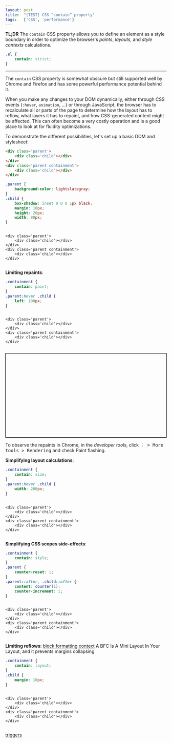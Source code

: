 ```yaml
---
layout: post
title:  "[TEST] CSS “contain” property"
tags:   ['CSS', 'performance']
---
```


**TL;DR** The `contain` CSS property allows you to define an element as a style boundary in order to optimize the browser's *paints*, *layouts*, and *style contexts* calculations.
```css
.el {
    contain: strict;
}
```

<hr>

The `contain` CSS property is somewhat obscure but still supported well by Chrome and Firefox and has some powerful performance potential behind it.

When you make any changes to your DOM dynamically, either through CSS events (`:hover`, `animation`, ...) or through JavaScript, the browser has to recalculate all or parts of the page to determine how the layout has to reflow, what layers it has to repaint, and how CSS-generated content might be affected. This can often become a very costly operation and is a good place to look at for fluidity optimizations.

To demonstrate the different possibilities, let's set up a basic DOM and stylesheet:
```html
<div class='parent'>
    <div class='child'></div>
</div>
<div class='parent containment'>
    <div class='child'></div>
</div>
```
```css
.parent {
    background-color: lightslategray;
}
.child {
    box-shadow: inset 0 0 0 1px black;
    margin: 10px;
    height: 20px;
    width: 80px;
}
```
<pre class='demo setup'>
    <style>
        .demo .parent {
            background-color: lightslategray;
            transition: all 1s;
        }
        .demo .child {
            box-shadow: inset 0 0 0 1px black;
            margin: 10px;
            height: 20px;
            width: 80px;
            transition: all 1s;
        }
        pre.demo {
            display: flex;
            flex-direction: column;
            align-items: left;
            /* justify-items: baseline; */
        }

        .parent:first-of-type {
            margin-bottom: 1rem;
        }
    </style>
    <div class='parent'>
        <div class='child'></div>
    </div>
    <div class='parent containment'>
        <div class='child'></div>
    </div>
</pre>

**Limiting repaints**: 

```css
.containment {
    contain: paint;
}
.parent:hover .child {
    left: 100px;
}
```
<pre class='demo paint'>
    <style>
        .demo.paint .containment {
            contain: paint;
        }
        .demo.paint .child {
            position: relative;
            left: 0;
        }
        .demo.paint .parent:hover .child {
            left: 100px;
        }
    </style>
    <div class='parent'>
        <div class='child'></div>
    </div>
    <div class='parent containment'>
        <div class='child'></div>
    </div>
</pre>

<p class="codepen" data-height="265" data-theme-id="light" data-default-tab="css,result" data-user="sheraff" data-slug-hash="RwbVgxd" style="height: 265px; box-sizing: border-box; display: flex; align-items: center; justify-content: center; border: 2px solid; margin: 1em 0; padding: 1em;" data-pen-title="CSS containment - 1 - structure"></p>
<script async src="https://static.codepen.io/assets/embed/ei.js"></script>

To observe the repaints in Chrome, in the *developer tools*, click <kbd>⋮ > More tools > Rendering</kbd> and check Paint flashing.

**Simplifying layout calculations**: 

```css
.containment {
    contain: size;
}
.parent:hover .child {
    width: 200px;
}
```
<pre class='demo size'>
    <style>
        .demo.size .containment {
            contain: size;
        }
        .demo.size .parent {
            height: 3rem;
        }
        .demo.size .parent:hover .child {
            width: 200px;
        }
    </style>
    <div class='parent'>
        <div class='child'></div>
    </div>
    <div class='parent containment'>
        <div class='child'></div>
    </div>
</pre>

**Simplifying CSS scopes side-effects**: 

```css
.containment {
    contain: style;
}
.parent {
    counter-reset: i;
}
.parent::after, .child::after {
    content: counter(i);
    counter-increment: i;
}
```
<pre class='demo style'>
    <style>
        .demo.style .containment {
            contain: style;
        }
        .demo.style .parent {
            counter-reset: i;
        }
        .demo.style .parent::after, .demo.style .child::after {
            content: counter(i);
            counter-increment: i;
        }
    </style>
    <div class='parent'>
        <div class='child'></div>
    </div>
    <div class='parent containment'>
        <div class='child'></div>
    </div>
</pre>

**Limiting reflows**: [block formatting context](https://developer.mozilla.org/en-US/docs/Web/Guide/CSS/Block_formatting_context) A BFC Is A Mini Layout In Your Layout, and it prevents margins collapsing

```css
.containment {
    contain: layout;
}
.child {
    margin: 10px;
}
```
<pre class='demo layout'>
    <style>
        .demo.layout .containment {
            contain: layout;
        }
        .demo.layout .child {
            margin: 10px;
        }
    </style>
    <div class='parent'>
        <div class='child'></div>
    </div>
    <div class='parent containment'>
        <div class='child'></div>
    </div>
</pre>

[triggers](https://csstriggers.com/)
